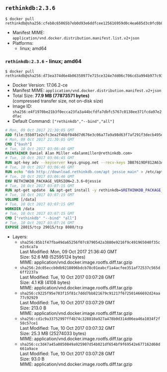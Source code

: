 ## `rethinkdb:2.3.6`

```console
$ docker pull rethinkdb@sha256:cfeb8c65065b7eb0d93e6ddfcee125616959d0c4ea685d3c0fc0b85cca9aa24f
```

-	Manifest MIME: `application/vnd.docker.distribution.manifest.list.v2+json`
-	Platforms:
	-	linux; amd64

### `rethinkdb:2.3.6` - linux; amd64

```console
$ docker pull rethinkdb@sha256:d73ea374d6e4b06350977e715ce324e7dd06c706cd3a994b977c939a3eada4d6
```

-	Docker Version: 17.06.2-ce
-	Manifest MIME: `application/vnd.docker.distribution.manifest.v2+json`
-	Total Size: **77.9 MB (77873571 bytes)**  
	(compressed transfer size, not on-disk size)
-	Image ID: `sha256:e4f1970be21b3f0ecca23fa3a44bcfdfa7dbfc5767c0138ee371fcda97e2dfac`
-	Default Command: `["rethinkdb","--bind","all"]`

```dockerfile
# Mon, 09 Oct 2017 21:30:05 GMT
ADD file:55b071e2cfc3ea2f4bbf048d7d676e3c06a77a9a98d63f7af291f3decb495ec8 in / 
# Mon, 09 Oct 2017 21:30:05 GMT
CMD ["bash"]
# Tue, 10 Oct 2017 03:06:40 GMT
MAINTAINER Daniel Alan Miller <dalanmiller@rethinkdb.com>
# Tue, 10 Oct 2017 03:06:45 GMT
RUN apt-key adv --keyserver keys.gnupg.net --recv-keys 3B87619DF812A63A8C1005C30742918E5C8DA04A
# Tue, 10 Oct 2017 03:06:46 GMT
RUN echo "deb http://download.rethinkdb.com/apt jessie main" > /etc/apt/sources.list.d/rethinkdb.list
# Tue, 10 Oct 2017 03:06:46 GMT
ENV RETHINKDB_PACKAGE_VERSION=2.3.6~0jessie
# Tue, 10 Oct 2017 03:07:15 GMT
RUN apt-get update 	&& apt-get install -y rethinkdb=$RETHINKDB_PACKAGE_VERSION 	&& rm -rf /var/lib/apt/lists/*
# Tue, 10 Oct 2017 03:07:15 GMT
VOLUME [/data]
# Tue, 10 Oct 2017 03:07:15 GMT
WORKDIR /data
# Tue, 10 Oct 2017 03:07:15 GMT
CMD ["rethinkdb" "--bind" "all"]
# Tue, 10 Oct 2017 03:07:16 GMT
EXPOSE 28015/tcp 29015/tcp 8080/tcp
```

-	Layers:
	-	`sha256:85b1f47fba49da65256f07c8790542a3880e9216f9c491965040f35ce2c6ca7a`  
		Last Modified: Mon, 09 Oct 2017 21:36:40 GMT  
		Size: 52.6 MB (52595124 bytes)  
		MIME: application/vnd.docker.image.rootfs.diff.tar.gzip
	-	`sha256:2dc05eccb0db9218096bdcb78c01eabcf1a4acfee351af72537c565d6ff2237a`  
		Last Modified: Tue, 10 Oct 2017 03:07:28 GMT  
		Size: 4.1 KB (4108 bytes)  
		MIME: application/vnd.docker.image.rootfs.diff.tar.gzip
	-	`sha256:c9225f95e703f15f81c7ddd7bb821679c91217f672501466692d24aa77c92929`  
		Last Modified: Tue, 10 Oct 2017 03:07:29 GMT  
		Size: 213.0 B  
		MIME: application/vnd.docker.image.rootfs.diff.tar.gzip
	-	`sha256:cd1c9a33752997ff4b74c328810a927a478b0d314d06ea46a1034f2f58c57ce1`  
		Last Modified: Tue, 10 Oct 2017 03:07:32 GMT  
		Size: 25.3 MB (25274033 bytes)  
		MIME: application/vnd.docker.image.rootfs.diff.tar.gzip
	-	`sha256:cc3d47a45a0850849a925907d54b021df654bf9f69542e677162d60d661a9ace`  
		Last Modified: Tue, 10 Oct 2017 03:07:28 GMT  
		Size: 93.0 B  
		MIME: application/vnd.docker.image.rootfs.diff.tar.gzip
